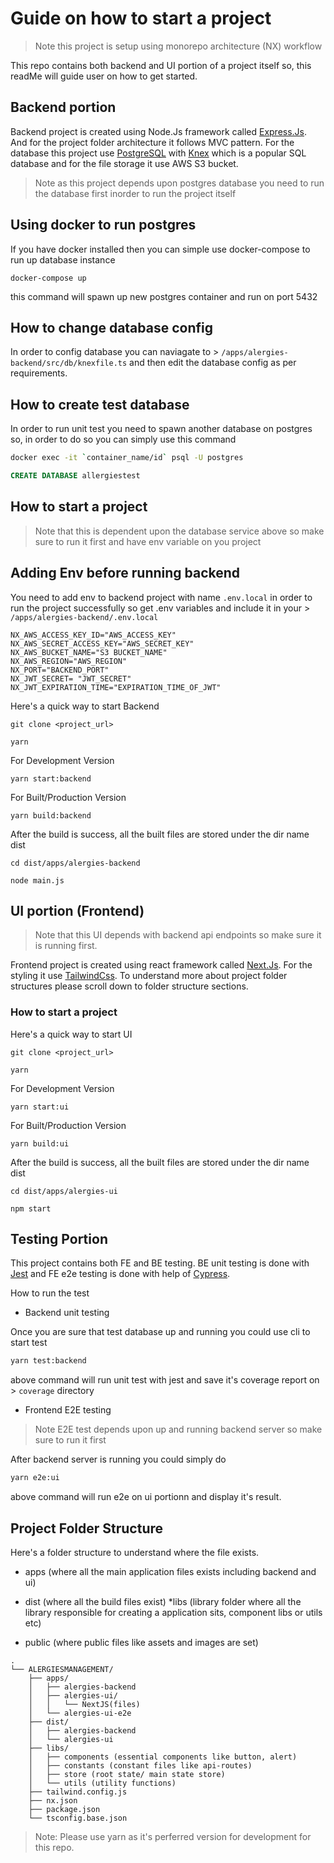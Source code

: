 # Guide on how to start a project

> Note this project is setup using monorepo architecture (NX) workflow

This repo contains both backend and UI portion of a project itself so, this readMe will guide user on how to get started.

## Backend portion

Backend project is created using Node.Js framework called [Express.Js](https://expressjs.com). And for the project folder architecture it follows MVC pattern. For the database this project use [PostgreSQL](https://www.postgresql.org/) with [Knex](https://knexjs.org/guide/) which is a popular SQL database and for the file storage it use AWS S3 bucket.

> Note as this project depends upon postgres database you need to run the database first inorder to run the project itself

## Using docker to run postgres

If you have docker installed then you can simple use docker-compose to run up database instance

```
docker-compose up
```

this command will spawn up new postgres container and run on port 5432

## How to change database config

In order to config database you can naviagate to > `/apps/alergies-backend/src/db/knexfile.ts` and then edit the database config as per requirements.

## How to create test database

In order to run unit test you need to spawn another database on postgres so, in order to do so you can simply use this command

```bash
docker exec -it `container_name/id` psql -U postgres
```

```sql
CREATE DATABASE allergiestest
```

## How to start a project

> Note that this is dependent upon the database service above so make sure to run it first and have env variable on you project

## Adding Env before running backend

You need to add env to backend project with name `.env.local` in order to run the project successfully so get .env variables and include it in your > `/apps/alergies-backend/.env.local`

```env
NX_AWS_ACCESS_KEY_ID="AWS_ACCESS_KEY"
NX_AWS_SECRET_ACCESS_KEY="AWS_SECRET_KEY"
NX_AWS_BUCKET_NAME="S3 BUCKET_NAME"
NX_AWS_REGION="AWS_REGION"
NX_PORT="BACKEND_PORT"
NX_JWT_SECRET= "JWT_SECRET"
NX_JWT_EXPIRATION_TIME="EXPIRATION_TIME_OF_JWT"
```

Here's a quick way to start Backend

```
git clone <project_url>
```

```
yarn
```

For Development Version

```
yarn start:backend
```

For Built/Production Version

```
yarn build:backend
```

After the build is success, all the built files are stored under the dir name dist

```
cd dist/apps/alergies-backend
```

```
node main.js
```

## UI portion (Frontend)

> Note that this UI depends with backend api endpoints so make sure it is running first.

Frontend project is created using react framework called [Next.Js](https://nextjs.org). For the styling it use [TailwindCss](https://tailwindcss.com).
To understand more about project folder structures please scroll down to folder structure sections.

### How to start a project

Here's a quick way to start UI

```
git clone <project_url>
```

```
yarn
```

For Development Version

```
yarn start:ui
```

For Built/Production Version

```
yarn build:ui
```

After the build is success, all the built files are stored under the dir name dist

```
cd dist/apps/alergies-ui
```

```
npm start
```

## Testing Portion

This project contains both FE and BE testing. BE unit testing is done with [Jest](https://jestjs.io/) and FE e2e testing is done with help of [Cypress](https://www.cypress.io/).

How to run the test

- Backend unit testing

Once you are sure that test database up and running you could use cli to start test

```bash
yarn test:backend
```

above command will run unit test with jest and save it's coverage report on > `coverage` directory

- Frontend E2E testing

> Note E2E test depends upon up and running backend server so make sure to run it first

After backend server is running you could simply do

```bash
yarn e2e:ui
```

above command will run e2e on ui portionn and display it's result.

## Project Folder Structure

Here's a folder structure to understand where the file exists.

- apps (where all the main application files exists including backend and ui)

- dist (where all the build files exist)
  \*libs (library folder where all the library responsible for creating a application sits, component libs or utils etc)
- public (where public files like assets and images are set)

```
.
└── ALERGIESMANAGEMENT/
    ├── apps/
    │   ├── alergies-backend
    │   ├── alergies-ui/
    │   │   └── NextJS(files)
    │   └── alergies-ui-e2e
    ├── dist/
    │   ├── alergies-backend
    │   └── alergies-ui
    ├── libs/
    │   ├── components (essential components like button, alert)
    │   ├── constants (constant files like api-routes)
    │   ├── store (root state/ main state store)
    │   └── utils (utility functions)
    ├── tailwind.config.js
    ├── nx.json
    ├── package.json
    └── tsconfig.base.json
```

> Note: Please use yarn as it's perferred version for development for this repo.
